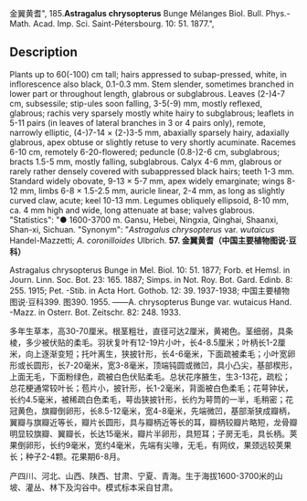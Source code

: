 金翼黄耆",
185.**Astragalus chrysopterus** Bunge Mélanges Biol. Bull. Phys.-Math. Acad. Imp. Sci. Saint-Pétersbourg. 10: 51. 1877.",

## Description
Plants up to 60(-100) cm tall; hairs appressed to subap-pressed, white, in inflorescence also black, 0.1-0.3 mm. Stem slender, sometimes branched in lower part or throughout length, glabrous or subglabrous. Leaves (2-)4-7 cm, subsessile; stip-ules soon falling, 3-5(-9) mm, mostly reflexed, glabrous; rachis very sparsely mostly white hairy to subglabrous; leaflets in 5-11 pairs (in leaves of lateral branches in 3 or 4 pairs only), remote, narrowly elliptic, (4-)7-14 × (2-)3-5 mm, abaxially sparsely hairy, adaxially glabrous, apex obtuse or slightly retuse to very shortly acuminate. Racemes 6-10 cm, remotely 6-20-flowered; peduncle (0.8-)2-6 cm, subglabrous; bracts 1.5-5 mm, mostly falling, subglabrous. Calyx 4-6 mm, glabrous or rarely rather densely covered with subappressed black hairs; teeth 1-3 mm. Standard widely obovate, 9-13 × 5-7 mm, apex widely emarginate; wings 8-12 mm, limbs 6-8 × 1.5-2.5 mm, auricle linear, 2-4 mm, as long as slightly curved claw, acute; keel 10-13 mm. Legumes obliquely ellipsoid, 8-10 mm, ca. 4 mm high and wide, long attenuate at base; valves glabrous.
  "Statistics": "● 1600-3700 m. Gansu, Hebei, Ningxia, Qinghai, Shaanxi, Shan-xi, Sichuan.
  "Synonym": "*Astragalus chrysopterus* var. *wutaicus* Handel-Mazzetti; *A. coronilloides* Ulbrich.
**57. 金翼黄耆（中国主要植物图说·豆科）**

Astragalus chrysopterus Bunge in Mel. Biol. 10: 51. 1877; Forb. et Hemsl. in Journ. Linn. Soc. Bot. 23: 165. 1887; Simps. in Not. Roy. Bot. Gard. Edinb. 8: 255. 1915; Pet. -Stib. in Acta Hort. Gothob. 12: 39. 1937-1938; 中国主要植物图说·豆科399. 图390. 1955. ——A. chrysopterus Bunge var. wutaicus Hand. -Mazz. in Osterr. Bot. Zeitschr. 82: 248. 1933.

多年生草本，高30-70厘米。根茎粗壮，直径可达2厘米，黄褐色。茎细弱，具条棱，多少被伏贴的柔毛。羽状复叶有12-19片小叶，长4-8.5厘米；叶柄长1-2厘米，向上逐渐变短；托叶离生，狭披针形，长4-6毫米，下面疏被柔毛；小叶宽卵形或长圆形，长7-20毫米，宽3-8毫米，顶端钝圆或微凹，具小凸尖，基部楔形，上面无毛，下面粉绿色，疏被白色伏贴柔毛。总状花序腋生，生3-13花，疏松；总花梗通常较叶长；苞片小，披针形，长1-2毫米，背面被白色柔毛；花萼钟状，长约4.5毫米，被稀疏白色柔毛，萼齿狭披针形，长约为萼筒的一半，毛稍密；花冠黄色，旗瓣倒卵形，长8.5-12毫米，宽4-8毫米，先端微凹，基部渐狭成瓣柄，翼瓣与旗瓣近等长，瓣片长圆形，具与瓣柄近等长的耳，瓣柄较瓣片略短，龙骨瓣明显较旗瓣、翼瓣长，长达15毫米，瓣片半卵形，具短耳；子房无毛，具长柄。荚果倒卵形，长约9毫米，宽约4毫米，先端有尖喙，无毛，有网纹，果颈远较荚果长；种子2-4颗。花果期6-8月。

产四川、河北、山西、陕西、甘肃、宁夏、青海。生于海拔1600-3700米的山坡、灌丛、林下及沟谷中。模式标本采自甘肃。
